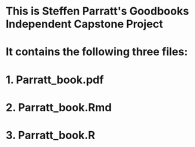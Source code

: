 # This is Steffen Parratt's Goodbooks Independent Capstone Project
#
# It contains the following three files:
# 1. Parratt_book.pdf
# 2. Parratt_book.Rmd
# 3. Parratt_book.R
